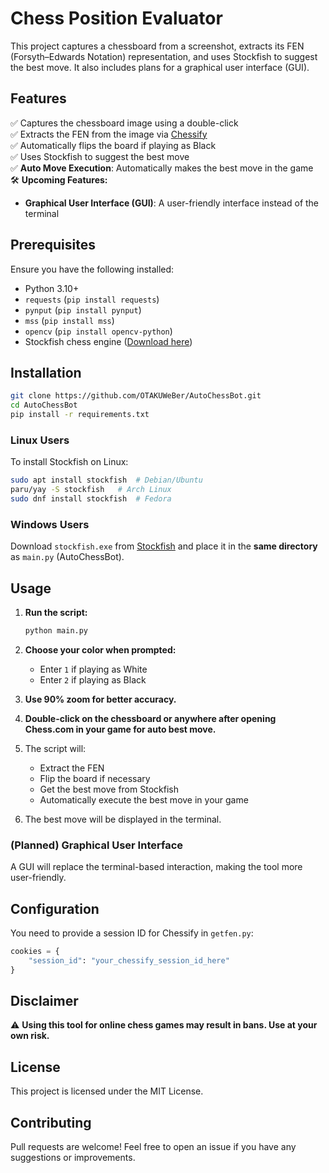 # Chess Position Evaluator

This project captures a chessboard from a screenshot, extracts its FEN (Forsyth–Edwards Notation) representation, and uses Stockfish to suggest the best move. It also includes plans for a graphical user interface (GUI).

## Features
✅ Captures the chessboard image using a double-click  
✅ Extracts the FEN from the image via [Chessify](https://chessify.me)  
✅ Automatically flips the board if playing as Black  
✅ Uses Stockfish to suggest the best move  
✅ **Auto Move Execution**: Automatically makes the best move in the game  
🛠 **Upcoming Features:**  
  - **Graphical User Interface (GUI)**: A user-friendly interface instead of the terminal  

## Prerequisites
Ensure you have the following installed:

- Python 3.10+
- `requests` (`pip install requests`)
- `pynput` (`pip install pynput`)
- `mss` (`pip install mss`)
- `opencv` (`pip install opencv-python`)
- Stockfish chess engine ([Download here](https://stockfishchess.org/))

## Installation
```bash
git clone https://github.com/OTAKUWeBer/AutoChessBot.git
cd AutoChessBot
pip install -r requirements.txt
```

### Linux Users
To install Stockfish on Linux:
```bash
sudo apt install stockfish  # Debian/Ubuntu
paru/yay -S stockfish   # Arch Linux
sudo dnf install stockfish  # Fedora
```

### Windows Users
Download `stockfish.exe` from [Stockfish](https://stockfishchess.org/download/) and place it in the **same directory** as `main.py` (AutoChessBot).

## Usage
1. **Run the script:**  
   ```bash
   python main.py
   ```  

2. **Choose your color when prompted:**  
   - Enter `1` if playing as White  
   - Enter `2` if playing as Black  

3. **Use 90% zoom for better accuracy.**  

4. **Double-click on the chessboard or anywhere after opening Chess.com in your game for auto best move.**  

5. The script will:  
   - Extract the FEN  
   - Flip the board if necessary  
   - Get the best move from Stockfish  
   - Automatically execute the best move in your game  

6. The best move will be displayed in the terminal.  

### (Planned) Graphical User Interface
A GUI will replace the terminal-based interaction, making the tool more user-friendly.

## Configuration
You need to provide a session ID for Chessify in `getfen.py`:
```python
cookies = {
    "session_id": "your_chessify_session_id_here"
}
```

## Disclaimer
⚠️ **Using this tool for online chess games may result in bans. Use at your own risk.**

## License
This project is licensed under the MIT License.

## Contributing
Pull requests are welcome! Feel free to open an issue if you have any suggestions or improvements.

